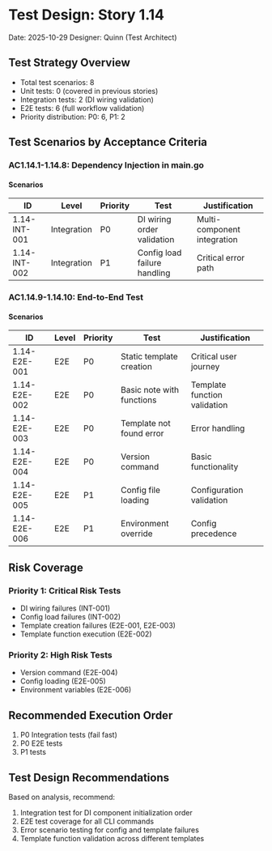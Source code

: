 # Test Design: Story 1.14

Date: 2025-10-29
Designer: Quinn (Test Architect)

## Test Strategy Overview

- Total test scenarios: 8
- Unit tests: 0 (covered in previous stories)
- Integration tests: 2 (DI wiring validation)
- E2E tests: 6 (full workflow validation)
- Priority distribution: P0: 6, P1: 2

## Test Scenarios by Acceptance Criteria

### AC1.14.1-1.14.8: Dependency Injection in main.go

#### Scenarios

| ID           | Level       | Priority | Test                      | Justification            |
| ------------ | ----------- | -------- | ------------------------- | ------------------------ |
| 1.14-INT-001 | Integration | P0       | DI wiring order validation | Multi-component integration |
| 1.14-INT-002 | Integration | P1       | Config load failure handling | Critical error path |

### AC1.14.9-1.14.10: End-to-End Test

#### Scenarios

| ID           | Level | Priority | Test                      | Justification            |
| ------------ | ----- | -------- | ------------------------- | ------------------------ |
| 1.14-E2E-001 | E2E   | P0       | Static template creation | Critical user journey |
| 1.14-E2E-002 | E2E   | P0       | Basic note with functions | Template function validation |
| 1.14-E2E-003 | E2E   | P0       | Template not found error | Error handling |
| 1.14-E2E-004 | E2E   | P0       | Version command | Basic functionality |
| 1.14-E2E-005 | E2E   | P1       | Config file loading | Configuration validation |
| 1.14-E2E-006 | E2E   | P1       | Environment override | Config precedence |

## Risk Coverage

### Priority 1: Critical Risk Tests

- DI wiring failures (INT-001)
- Config load failures (INT-002)
- Template creation failures (E2E-001, E2E-003)
- Template function execution (E2E-002)

### Priority 2: High Risk Tests

- Version command (E2E-004)
- Config loading (E2E-005)
- Environment variables (E2E-006)

## Recommended Execution Order

1. P0 Integration tests (fail fast)
2. P0 E2E tests
3. P1 tests

## Test Design Recommendations

Based on analysis, recommend:

1. Integration test for DI component initialization order
2. E2E test coverage for all CLI commands
3. Error scenario testing for config and template failures
4. Template function validation across different templates
